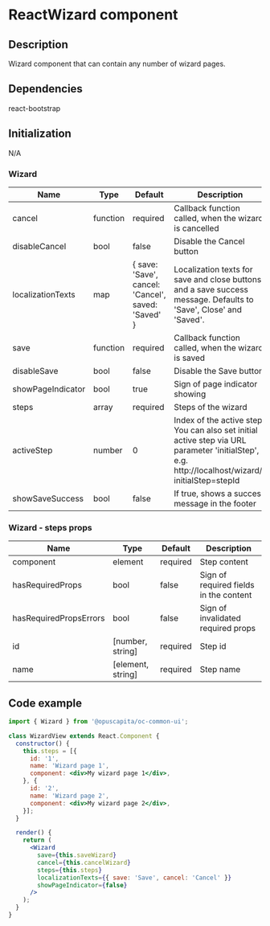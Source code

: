 # ReactWizard component

## Description

Wizard component that can contain any number of wizard pages.

## Dependencies

react-bootstrap

## Initialization

N/A

### Wizard

Name | Type | Default | Description
--- | --- | --- | ---
cancel | function | required | Callback function called, when the wizard is cancelled
disableCancel | bool | false | Disable the Cancel button
localizationTexts | map | { save: 'Save', cancel: 'Cancel', saved: 'Saved' } | Localization texts for save and close buttons and a save success message. Defaults to 'Save', Close' and 'Saved'.
save | function | required | Callback function called, when the wizard is saved
disableSave | bool | false | Disable the Save button
showPageIndicator | bool | true | Sign of page indicator showing
steps | array | required | Steps of the wizard
activeStep | number | 0 | Index of the active step. You can also set initial active step via URL parameter 'initialStep', e.g. http://localhost/wizard/?initialStep=stepId
showSaveSuccess | bool | false | If true, shows a success message in the footer

### Wizard - steps props

Name | Type | Default | Description
--- | --- | --- | ---
component | element | required | Step content
hasRequiredProps | bool | false | Sign of required fields in the content
hasRequiredPropsErrors | bool | false | Sign of invalidated required props
id | [number, string] | required | Step id
name | [element, string] | required | Step name

## Code example

```jsx
import { Wizard } from '@opuscapita/oc-common-ui';

class WizardView extends React.Component {
  constructor() {
    this.steps = [{
      id: '1',
      name: 'Wizard page 1',
      component: <div>My wizard page 1</div>,
    }, {
      id: '2',
      name: 'Wizard page 2',
      component: <div>My wizard page 2</div>,
    }];
  }

  render() {
    return (
      <Wizard
        save={this.saveWizard}
        cancel={this.cancelWizard}
        steps={this.steps}
        localizationTexts={{ save: 'Save', cancel: 'Cancel' }}
        showPageIndicator={false}
      />
    );
  }
}
```
